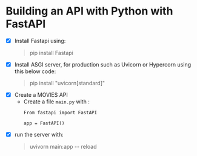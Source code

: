 # Building an API with Python with FastAPI

- [x]  Install Fastapi using:
     > pip install Fastapi
- [x]  Install ASGI server, for production such as Uvicorn or Hypercorn using this below code:
   > pip install "uvicorn[standard]"
- [x]  Create a MOVIES API
    - Create a file `main.py` with :
       ```
       From fastapi import FastAPI
       
       app = FastAPI()

       ``` 
- [x] run the server with:
    > uvivorn main:app -- reload